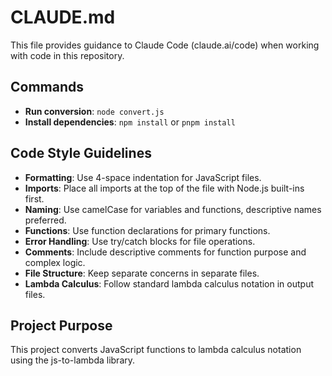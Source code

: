 # CLAUDE.md

This file provides guidance to Claude Code (claude.ai/code) when working with code in this repository.

## Commands
- **Run conversion**: `node convert.js`
- **Install dependencies**: `npm install` or `pnpm install`

## Code Style Guidelines
- **Formatting**: Use 4-space indentation for JavaScript files.
- **Imports**: Place all imports at the top of the file with Node.js built-ins first.
- **Naming**: Use camelCase for variables and functions, descriptive names preferred.
- **Functions**: Use function declarations for primary functions.
- **Error Handling**: Use try/catch blocks for file operations.
- **Comments**: Include descriptive comments for function purpose and complex logic.
- **File Structure**: Keep separate concerns in separate files.
- **Lambda Calculus**: Follow standard lambda calculus notation in output files.

## Project Purpose
This project converts JavaScript functions to lambda calculus notation using the js-to-lambda library.